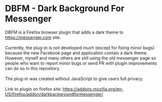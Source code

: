 # DBFM - Dark Background For Messenger
DBFM is a Firefox browser plugin that adds a dark theme to https://messenger.com site.
<br></br>
Currently, the plug-in is not developed much (except for fixing minor bugs) because the new Facebook page and application contain a dark theme. However, myself and many others are still using the old messenger page so people who want to report minor bugs or send PR with plugin improvements can do so in this repository.
<br></br>
The plug-in was created without JavaScript to give users full privacy.
<br></br>
Link to plugin on firefox site: https://addons.mozilla.org/en-US/firefox/addon/darkbackgroundformessenger/
